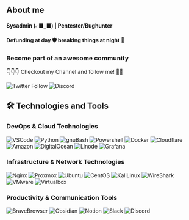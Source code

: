 ## About me

#### Sysadmin (⌐■_■) | Pentester/Bughunter

#### Defunding at day 🛡 breaking things at night 👿 

### Become part of an awesome community


👇👇👇 Checkout my Channel and follow me! 👾💀

![Twitter Follow](https://img.shields.io/twitter/follow/0xzS4r?style=social)
![Discord](https://img.shields.io/discord/702179729767268433?label=Join%20the%20community&logo=discord&style=lat)


## 🛠️ Technologies and Tools
### DevOps & Cloud Technologies
<p>
  <img alt="VSCode" src="https://img.shields.io/badge/-VSCode-007ACC?style=flat&logo=visual-studio-code&logoColor=white" /> 
  <img alt="Python" src="https://img.shields.io/badge/-Python-3776AB?style=flat&logo=python&logoColor=white" />
  <img alt="gnuBash" src="https://img.shields.io/badge/-gnuBash-000?style=flat&logo=gnubash&logoColor=white" />
  <img alt="Powershell" src="https://img.shields.io/badge/-Powershell-007ACC?style=flat&logo=powershell&logoColor=white" />
  <img alt="Docker" src="https://img.shields.io/badge/-Docker-2496ED?style=flat&logo=docker&logoColor=white" />
  <img alt="Cloudflare" src="https://img.shields.io/badge/-Cloudflare-F38020?style=flat&logo=cloudflare&logoColor=white" /> 
  <img alt="Amazon" src="https://img.shields.io/badge/-Amazon-F46800?style=flat&logo=amazon&logoColor=white" />
  <img alt="DigitalOcean" src="https://img.shields.io/badge/-DigitalOcean-0080FF?style=flat&logo=digitalocean&logoColor=white" />
  <img alt="Linode" src="https://img.shields.io/badge/-Linode-009639?style=flat&logo=linode&logoColor=white" />
  <img alt="Grafana" src="https://img.shields.io/badge/-Grafana-F46800?style=flat&logo=grafana&logoColor=white" />
  </p>

### Infrastructure & Network Technologies
<p>
  <img alt="Nginx" src="https://img.shields.io/badge/-Nginx-009639?style=flat&logo=nginx&logoColor=white" />
  <img alt="Proxmox" src="https://img.shields.io/badge/-Proxmox-E57000?style=flat&logo=proxmox&logoColor=white" /> 
  <img alt="Ubuntu" src="https://img.shields.io/badge/-Ubuntu-E95420?style=flat&logo=ubuntu&logoColor=white" /> 
  <img alt="CentOS" src="https://img.shields.io/badge/-CentOS-262577?style=flat&logo=centos&logoColor=white" /> 
  <img alt="KaliLinux" src="https://img.shields.io/badge/-KaliLinux-557C94?style=flat&logo=kali-linux&logoColor=white" />  
  <img alt="WireShark" src="https://img.shields.io/badge/-WireShark-1679A7?style=flat&logo=wireshark&logoColor=white" />
  <img alt="VMware" src="https://img.shields.io/badge/-VMware-1679A7?style=flat&logo=vmware&logoColor=white" />
  <img alt="Virtualbox" src="https://img.shields.io/badge/-Virtualbox-1679A7?style=flat&logo=virtualbox&logoColor=white" />  
</p>

### Productivity & Communication Tools
<p>
  <img alt="BraveBrowser" src="https://img.shields.io/badge/-BraveBrowser-FB542B?style=flat&logo=brave&logoColor=white" /> 
  <img alt="Obsidian" src="https://img.shields.io/badge/-Obsidian-483699?style=flat&logo=obsidian&logoColor=white" />
  <img alt="Notion" src="https://img.shields.io/badge/-Notion-000?style=flat&logo=notion&logoColor=white" />
  <img alt="Slack" src="https://img.shields.io/badge/-Slack-4A154B?style=flat&logo=slack&logoColor=white" /> 
  <img alt="Discord" src="https://img.shields.io/badge/-Discord-5865F2?style=flat&logo=discord&logoColor=white" />
</p>
